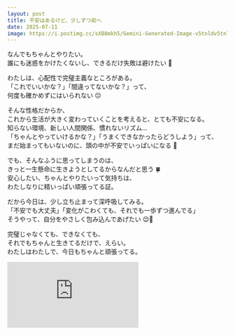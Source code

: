 ```yaml
---
layout: post
title: 不安はあるけど、少しずつ前へ
date: 2025-07-11
image: https://i.postimg.cc/sXB8mkh5/Gemini-Generated-Image-v5tnldv5tnldv5tn.png
---
```


なんでもちゃんとやりたい。  
誰にも迷惑をかけたくないし、できるだけ失敗は避けたい 🌷

わたしは、心配性で完璧主義なところがある。  
「これでいいかな？」「間違ってないかな？」って、  
何度も確かめずにはいられない 😔

そんな性格だからか、  
これから生活が大きく変わっていくことを考えると、とても不安になる。  
知らない環境、新しい人間関係、慣れないリズム…  
「ちゃんとやっていけるかな？」「うまくできなかったらどうしよう」って、  
まだ始まってもいないのに、頭の中が不安でいっぱいになる 💭

でも、そんなふうに思ってしまうのは、  
きっと一生懸命に生きようとしてるからなんだと思う 🍀  
安心したい、ちゃんとやりたいって気持ちは、  
わたしなりに精いっぱい頑張ってる証。

だから今日は、少し立ち止まって深呼吸してみる。  
「不安でも大丈夫」「変化がこわくても、それでも一歩ずつ進んでる」  
そうやって、自分をやさしく包み込んであげたい 😌🌸

完璧じゃなくても、できなくても、  
それでもちゃんと生きてるだけで、えらい。  
わたしはわたしで、今日もちゃんと頑張ってる。

<iframe src="https://www.youtube.com/embed/KQetemT1sWc?si=hoNpTjiu5nsS_EA_" title="YouTube video player" frameborder="0" allow="accelerometer; autoplay; clipboard-write; encrypted-media; gyroscope; picture-in-picture; web-share" referrerpolicy="strict-origin-when-cross-origin" allowfullscreen></iframe>
